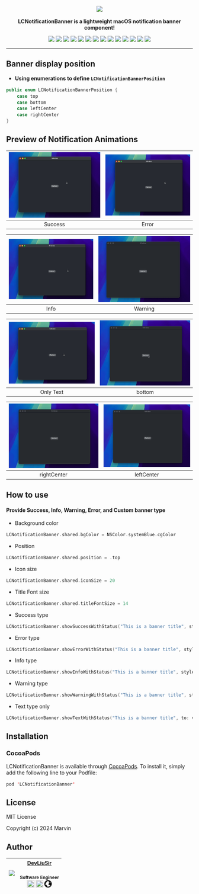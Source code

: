 <p align="center">
<img src="./Design/icon.png" width="500">

<p align="center"> <b>LCNotificationBanner is a lightweight macOS notification banner component!</b></p>

<p align="center">
<img src="https://badgen.net/badge/icon/apple?icon=apple&label">
<img src="https://img.shields.io/badge/language-swift-orange.svg">
<img src="https://img.shields.io/badge/macOS-10.14-blue.svg">
<img src="https://img.shields.io/badge/build-passing-brightgreen">
<img src="https://img.shields.io/github/languages/top/DevLiuSir/LCNotificationBanner?color=blueviolet">
<img src="https://img.shields.io/github/license/DevLiuSir/LCNotificationBanner.svg">
<img src="https://img.shields.io/github/languages/code-size/DevLiuSir/LCNotificationBanner?color=ff69b4&label=codeSize">
<img src="https://img.shields.io/github/repo-size/DevLiuSir/LCNotificationBanner">
<img src="https://img.shields.io/github/last-commit/DevLiuSir/LCNotificationBanner">
<img src="https://img.shields.io/github/commit-activity/m/DevLiuSir/LCNotificationBanner">
<img src="https://img.shields.io/github/stars/DevLiuSir/LCNotificationBanner.svg?style=social&label=Star">
<img src="https://img.shields.io/github/forks/DevLiuSir/LCNotificationBanner?style=social">
<img src="https://img.shields.io/github/watchers/DevLiuSir/LCNotificationBanner?style=social">
<a href="https://twitter.com/LiuChuan_"><img src="https://img.shields.io/twitter/follow/LiuChuan_.svg?style=social"></a>
</p>

---



## Banner display position

- **Using enumerations to define `LCNotificationBannerPosition `** 

```swift
public enum LCNotificationBannerPosition {
    case top
    case bottom
    case leftCenter
    case rightCenter
}
```


## Preview of Notification Animations

| ![](Design/top_success.gif) | ![](Design/top_error.gif) |
| :------------: | :------------: |
| Success | Error |


| ![](Design/top_info.gif) | ![](Design/top_warning.gif) |
| :------------: | :------------: |
| Info | Warning |


| ![](Design/top_only_text.gif) |  ![](Design/bottom.gif) |
| :------------: | :------------: |
|  Only Text | bottom |


| ![](Design/rightCenter.gif) | ![](Design/leftCenter.gif)
| :------------: | :------------: |
|rightCenter  | leftCenter |




## How to use

#### Provide Success, Info, Warning, Error, and Custom banner type

- Background color

```swift
LCNotificationBanner.shared.bgColor = NSColor.systemBlue.cgColor
```

- Position

```swift
LCNotificationBanner.shared.position = .top
```

- Icon size

```swift
LCNotificationBanner.shared.iconSize = 20
```

- Title Font size

```swift        
LCNotificationBanner.shared.titleFontSize = 14
```

- Success type

```swift
LCNotificationBanner.showSuccessWithStatus("This is a banner title", style: .dark, to: view.window)
```

- Error type

```swift
LCNotificationBanner.showErrorWithStatus("This is a banner title", style: .dark, to: view.window)
```

- Info type

```swift
LCNotificationBanner.showInfoWithStatus("This is a banner title", style: .dark, to: view.window)
```


- Warning type

```swift
LCNotificationBanner.showWarningWithStatus("This is a banner title", style: .dark, to: view.window)
```


- Text type only

```swift
LCNotificationBanner.showTextWithStatus("This is a banner title", to: view.window)
```




## Installation

### CocoaPods
LCNotificationBanner is available through [CocoaPods](https://cocoapods.org). To install it, simply add the following line to your Podfile:


```swift
pod 'LCNotificationBanner'
```



## License

MIT License

Copyright (c) 2024 Marvin


## Author

| [<img src="https://avatars2.githubusercontent.com/u/11488337?s=460&v=4" width="120px;"/>](https://github.com/DevLiuSir)  |  [DevLiuSir](https://github.com/DevLiuSir)<br/><br/><sub>Software Engineer</sub><br/> [<img align="center" src="https://cdn.jsdelivr.net/npm/simple-icons@3.0.1/icons/twitter.svg" height="20" width="20"/>][1] [<img align="center" src="https://cdn.jsdelivr.net/npm/simple-icons@3.0.1/icons/github.svg" height="20" width="20"/>][2] [<img align="center" src="https://raw.githubusercontent.com/iconic/open-iconic/master/svg/globe.svg" height="20" width="20"/>][3]|
| :------------: | :------------: |

[1]: https://twitter.com/LiuChuan_
[2]: https://github.com/DevLiuSir
[3]: https://devliusir.com/